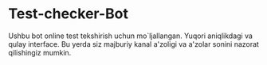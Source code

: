 # Test-checker-Bot


Ushbu bot online test tekshirish uchun mo`ljallangan.
Yuqori aniqlikdagi va qulay interface.
Bu yerda siz majburiy kanal a'zoligi va a'zolar sonini nazorat qilishingiz mumkin.
